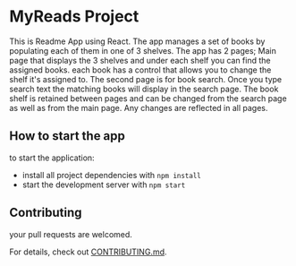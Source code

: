 # MyReads Project

This is Readme App using React. The app manages a set of books by populating each of them in one of 3 shelves. The app has 2 pages; Main page that displays the 3 shelves and under each shelf you can find the assigned books. each book has a control that allows you to change the shelf it's assigned to.
The second page is for book search. Once you type search text the matching books will display in the search page. The book shelf is retained between pages and can be changed from the search page as well as from the main page. Any changes are reflected in all pages.

## How to start the app

to start the application:

* install all project dependencies with `npm install`
* start the development server with `npm start`



## Contributing

your pull requests are welcomed.

For details, check out [CONTRIBUTING.md](CONTRIBUTING.md).
